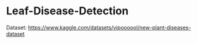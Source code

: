 # Leaf-Disease-Detection

Dataset: https://www.kaggle.com/datasets/vipoooool/new-plant-diseases-dataset
